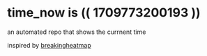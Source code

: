 # time_now is (( 1709773200193 ))

an automated repo that shows the currnent time

inspired by [breakingheatmap](https://github.com/breakingheatmap/breakingheatmap)